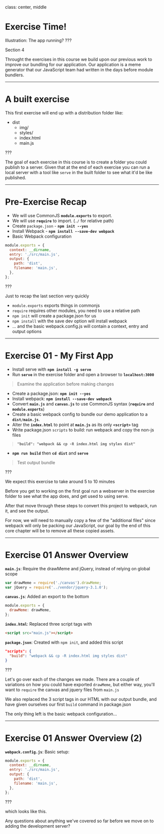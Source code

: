 class: center, middle
# Exercise Time!
Illustration: The app running?
???

Section 4

Throught the exercises in this course we build upon our previous work to improve our bundling for our application.  Our application is a meme generator that our JavaScript team had written in the days before module bundlers.

---

# A built exercise

This first exercise will end up with a distribution folder like:

- dist
  - img/
  - styles/
  - index.html
  - main.js

???

The goal of each exercise in this course is to create a folder you could publish to a server. Given that at the end of each exercise you can run a local server with a tool like `serve` in the built folder to see what it'd be like published.

---

# Pre-Exercise Recap
* We will use CommonJS **`module.exports`** to export.
* We will use **`require`** to import. (`./` for relative path)
* Create `package.json` - **`npm init --yes`**
* Install Webpack - **`npm install --save-dev webpack`**
* Basic Webpack configuration

```js
module.exports = {
  context: __dirname,
  entry: './src/main.js',
  output: {
    path: 'dist',
    filename: 'main.js',
  },
};
```

???

Just to recap the last section very quickly
- `module.exports` exports things in commonjs
- `require` requires other modules, you need to use a relative path
- `npm init` will create a package.json for us
- `npm install` with the save dev option will install webpack
- ... and the basic webpack.config.js will contain a context, entry and output options

---

# Exercise 01 - My First App

* Install serve with **`npm install -g serve`**
* Run **`serve`** in the exercise folder and open a browser to **`localhost:3000`**
> Examine the application before making changes
* Create a package.json: **`npm init --yes`**
* Install webpack:
  **`npm install --save-dev webpack`**
* Convert **`main.js`** and **`canvas.js`** to use CommonJS syntax (**`require`** and **`module.exports`**)
* Create a basic webpack config to bundle our demo application to a **`dist/main.js`**.
* Alter the **`index.html`** to point at **`main.js`** as its only **`<script>`** tag
* Write package.json `scripts` to build: run webpack and copy the non-js files
>  **`"build": "webpack && cp -R index.html img styles dist"`**
* **`npm run build`** then **`cd dist`** and **`serve`**
> Test output bundle

???

We expect this exercise to take around 5 to 10 minutes

Before you get to working on the first goal run a webserver in the exercise folder to see what the app does, and get used to using serve.

After that move through these steps to convert this project to webpack, run it, and see the output.

For now, we will need to manually copy a few of the "additional files" since webpack will only be packing our JavaScript, our goal by the end of this core chapter will be to remove all these copied assets.

---

# Exercise 01 Answer Overview

**`main.js`**: Require the drawMeme and jQuery, instead of relying on global scope
```js
var drawMeme = require('./canvas').drawMeme;
var jQuery = require('../vendor/jquery-3.1.0');
```

**`canvas.js`**: Added an export to the bottom

```js
module.exports = {
  drawMeme: drawMeme,
};
```

**`index.html`**: Replaced three script tags with

```html
<script src="main.js"></script>
```

**`package.json`**: Created with `npm init`, and added this script

```json
"scripts": {
  "build": "webpack && cp -R index.html img styles dist"
}
```

???

Let's go over each of the changes we made.  There are a couple of variations on how
you could have exported `drawMeme`, but either way, you'll want to `require` the canvas and jquery files from `main.js`

We also replaced the 3 script tags in our HTML with our output bundle, and have given ourselves our first `build` command in package.json

The only thing left is the basic webpack configuration...

---

# Exercise 01 Answer Overview (2)

**`webpack.config.js`**: Basic setup:
```js
module.exports = {
  context: __dirname,
  entry: './src/main.js',
  output: {
    path: 'dist',
    filename: 'main.js',
  },
};
```

???

which looks like this.

Any questions about anything we've covered so far before we move on to adding the development server?
